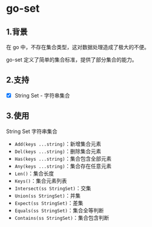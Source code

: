 # go-set

## 1.背景
在 go 中，不存在集合类型，这对数据处理造成了极大的不便。

go-set 定义了简单的集合标准，提供了部分集合的能力。

## 2.支持
- [x] String Set - 字符串集合

## 3.使用
String Set 字符串集合
- `Add(keys ...string)`：新增集合元素
- `Del(keys ...string)`：删除集合元素
- `Has(keys ...string)`：集合包含全部元素
- `Any(keys ...string)`：集合存在任意元素
- `Len()`：集合长度
- `Keys()`：集合元素列表
- `Intersect(ss StringSet)`：交集
- `Union(ss StringSet)`：并集
- `Expect(ss StringSet)`：差集
- `Equals(ss StringSet)`：集合全等判断
- `Contains(ss StringSet)`：集合包含判断

